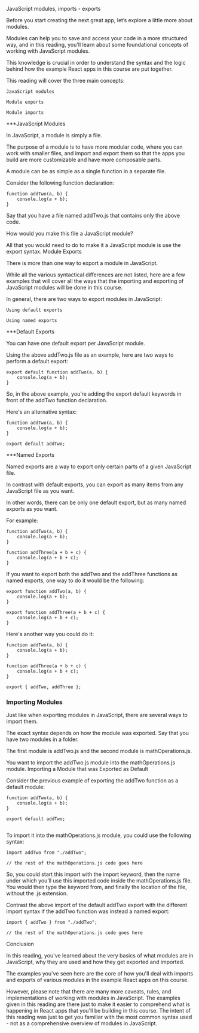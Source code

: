 JavaScript modules, imports - exports

Before you start creating the next great app, let’s explore a little more about modules.

Modules can help you to save and access your code in a more structured way, and in this reading, you'll learn about some foundational concepts of working with JavaScript modules.

This knowledge is crucial in order to understand the syntax and the logic behind how the example React apps in this course are put together.

This reading will cover the three main concepts:

    JavaScript modules 

    Module exports 

    Module imports 

***JavaScript Modules

In JavaScript, a module is simply a file.

The purpose of a module is to have more modular code, where you can work with smaller files, and import and export them so that the apps you build are more customizable and have more composable parts.

A module can be as simple as a single function in a separate file.

Consider the following function declaration:
```
function addTwo(a, b) {
    console.log(a + b);
}

```
Say that you have a file named addTwo.js that contains only the above code.

How would you make this file a JavaScript module?

All that you would need to do to make it a JavaScript module is use the export syntax.
Module Exports

There is more than one way to export a module in JavaScript.

While all the various syntactical differences are not listed, here are a few examples that will cover all the ways that the importing and exporting of JavaScript modules will be done in this course.

In general, there are two ways to export modules in JavaScript:

    Using default exports 

    Using named exports 

***Default Exports

You can have one default export per JavaScript module.

Using the above addTwo.js file as an example, here are two ways to perform a default export:



```
export default function addTwo(a, b) {
    console.log(a + b);
}

```
So, in the above example, you’re adding the export default keywords in front of the addTwo function declaration.

Here's an alternative syntax:



```
function addTwo(a, b) {
    console.log(a + b);
}

export default addTwo;

```

***Named Exports

Named exports are a way to export only certain parts of a given JavaScript file.

In contrast with default exports, you can export as many items from any JavaScript file as you want.

In other words, there can be only one default export, but as many named exports as you want.

For example:




```
function addTwo(a, b) {
    console.log(a + b);
}

function addThree(a + b + c) {
    console.log(a + b + c);
}

```

If you want to export both the addTwo and the addThree functions as named exports, one way to do it would be the following:



```
export function addTwo(a, b) {
    console.log(a + b);
}

export function addThree(a + b + c) {
    console.log(a + b + c);
}

```


Here's another way you could do it:



```
function addTwo(a, b) {
    console.log(a + b);
}

function addThree(a + b + c) {
    console.log(a + b + c);
}

export { addTwo, addThree };

```


### Importing Modules

Just like when exporting modules in JavaScript, there are several ways to import them.

The exact syntax depends on how the module was exported.
Say that you have two modules in a folder.

The first module is addTwo.js and the second module is mathOperations.js.

You want to import the addTwo.js module into the mathOperations.js module.
Importing a Module that was Exported as Default

Consider the previous example of exporting the addTwo function as a default module:




```// addTwo.js module:
function addTwo(a, b) {
    console.log(a + b);
}

export default addTwo;


```
To import it into the mathOperations.js module, you could use the following syntax:

```
import addTwo from "./addTwo";

// the rest of the mathOperations.js code goes here

```

So, you could start this import with the import keyword, then the name under which you’ll use this imported code inside the mathOperations.js file. You would then type the keyword from, and finally the location of the file, without the .js extension.

Contrast the above import of the default addTwo export with the different import syntax if the addTwo function was instead a named export:




```
import { addTwo } from "./addTwo";

// the rest of the mathOperations.js code goes here

```

Conclusion

In this reading, you've learned about the very basics of what modules are in JavaScript, why they are used and how they get exported and imported.

The examples you've seen here are the core of how you'll deal with imports and exports of various modules in the example React apps on this course.

However, please note that there are many more caveats, rules, and implementations of working with modules in JavaScript. The examples given in this reading are there just to make it easier to comprehend what is happening in React apps that you'll be building in this course. The intent of this reading was just to get you familiar with the most common syntax used - not as a comprehensive overview of modules in JavaScript.





